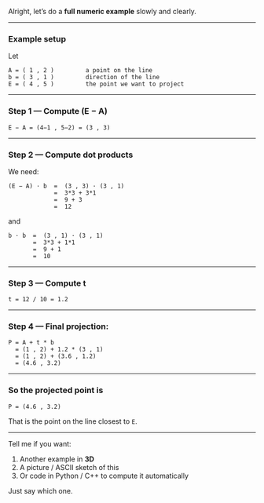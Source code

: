 Alright, let’s do a **full numeric example** slowly and clearly.

---

### Example setup

Let

```
A = ( 1 , 2 )         a point on the line
b = ( 3 , 1 )         direction of the line
E = ( 4 , 5 )         the point we want to project
```

---

### Step 1 — Compute (E − A)

```
E − A = (4−1 , 5−2) = (3 , 3)
```

---

### Step 2 — Compute dot products

We need:

```
(E − A) · b  =  (3 , 3) · (3 , 1)
             =  3*3 + 3*1
             =  9 + 3
             =  12
```

and

```
b · b  =  (3 , 1) · (3 , 1)
       =  3*3 + 1*1
       =  9 + 1
       =  10
```

---

### Step 3 — Compute t

```
t = 12 / 10 = 1.2
```

---

### Step 4 — Final projection:

```
P = A + t * b
  = (1 , 2) + 1.2 * (3 , 1)
  = (1 , 2) + (3.6 , 1.2)
  = (4.6 , 3.2)
```

---

### So the projected point is

```
P = (4.6 , 3.2)
```

That is the point on the line closest to `E`.

---

Tell me if you want:

1. Another example in **3D**
2. A picture / ASCII sketch of this
3. Or code in Python / C++ to compute it automatically

Just say which one.
